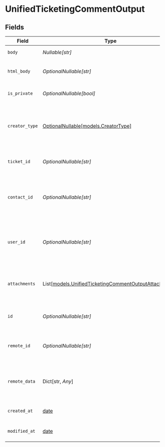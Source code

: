 # UnifiedTicketingCommentOutput


## Fields

| Field                                                                                                          | Type                                                                                                           | Required                                                                                                       | Description                                                                                                    | Example                                                                                                        |
| -------------------------------------------------------------------------------------------------------------- | -------------------------------------------------------------------------------------------------------------- | -------------------------------------------------------------------------------------------------------------- | -------------------------------------------------------------------------------------------------------------- | -------------------------------------------------------------------------------------------------------------- |
| `body`                                                                                                         | *Nullable[str]*                                                                                                | :heavy_check_mark:                                                                                             | The body of the comment                                                                                        | Assigned to Eric !                                                                                             |
| `html_body`                                                                                                    | *OptionalNullable[str]*                                                                                        | :heavy_minus_sign:                                                                                             | The html body of the comment                                                                                   | <p>Assigned to Eric !</p>                                                                                      |
| `is_private`                                                                                                   | *OptionalNullable[bool]*                                                                                       | :heavy_minus_sign:                                                                                             | The public status of the comment                                                                               | false                                                                                                          |
| `creator_type`                                                                                                 | [OptionalNullable[models.CreatorType]](../models/creatortype.md)                                               | :heavy_minus_sign:                                                                                             | The creator type of the comment. Authorized values are either USER or CONTACT                                  | USER                                                                                                           |
| `ticket_id`                                                                                                    | *OptionalNullable[str]*                                                                                        | :heavy_minus_sign:                                                                                             | The UUID of the ticket the comment is tied to                                                                  | 801f9ede-c698-4e66-a7fc-48d19eebaa4f                                                                           |
| `contact_id`                                                                                                   | *OptionalNullable[str]*                                                                                        | :heavy_minus_sign:                                                                                             | The UUID of the contact which the comment belongs to (if no user_id specified)                                 | 801f9ede-c698-4e66-a7fc-48d19eebaa4f                                                                           |
| `user_id`                                                                                                      | *OptionalNullable[str]*                                                                                        | :heavy_minus_sign:                                                                                             | The UUID of the user which the comment belongs to (if no contact_id specified)                                 | 801f9ede-c698-4e66-a7fc-48d19eebaa4f                                                                           |
| `attachments`                                                                                                  | List[[models.UnifiedTicketingCommentOutputAttachments](../models/unifiedticketingcommentoutputattachments.md)] | :heavy_minus_sign:                                                                                             | The attachements UUIDs tied to the comment                                                                     | [<br/>"801f9ede-c698-4e66-a7fc-48d19eebaa4f"<br/>]                                                             |
| `id`                                                                                                           | *OptionalNullable[str]*                                                                                        | :heavy_minus_sign:                                                                                             | The UUID of the comment                                                                                        | 801f9ede-c698-4e66-a7fc-48d19eebaa4f                                                                           |
| `remote_id`                                                                                                    | *OptionalNullable[str]*                                                                                        | :heavy_minus_sign:                                                                                             | The id of the comment in the context of the 3rd Party                                                          | id_1                                                                                                           |
| `remote_data`                                                                                                  | Dict[str, *Any*]                                                                                               | :heavy_minus_sign:                                                                                             | The remote data of the comment in the context of the 3rd Party                                                 | {<br/>"fav_dish": "broccoli",<br/>"fav_color": "red"<br/>}                                                     |
| `created_at`                                                                                                   | [date](https://docs.python.org/3/library/datetime.html#date-objects)                                           | :heavy_minus_sign:                                                                                             | The created date of the object                                                                                 | 2024-10-01T12:00:00Z                                                                                           |
| `modified_at`                                                                                                  | [date](https://docs.python.org/3/library/datetime.html#date-objects)                                           | :heavy_minus_sign:                                                                                             | The modified date of the object                                                                                | 2024-10-01T12:00:00Z                                                                                           |